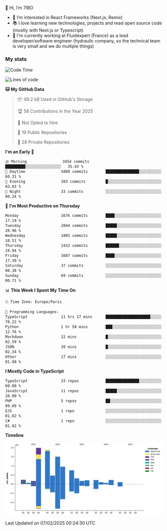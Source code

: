 👋 Hi, I’m 7IBO

- 👀 I’m interested in React Frameworks (Next.js, Remix)
- 📚 I love learning new technologies, projects and read open source code (mostly with Next.js or Typescript)
- 💼 I'm currently working at Fluidexpert (France) as a lead developer/software engineer (hydraulic company, so the technical team is very small and we do multiple things)

### My stats
<!--START_SECTION:waka-->
![Code Time](http://img.shields.io/badge/Code%20Time-1%2C003%20hrs%2037%20mins-blue)

![Lines of code](https://img.shields.io/badge/From%20Hello%20World%20I%27ve%20Written-9.3%20million%20lines%20of%20code-blue)

**🐱 My GitHub Data** 

> 📦 49.2 kB Used in GitHub's Storage 
 > 
> 🏆 58 Contributions in the Year 2025
 > 
> 🚫 Not Opted to Hire
 > 
> 📜 19 Public Repositories 
 > 
> 🔑 28 Private Repositories 
 > 
**I'm an Early 🐤** 

```text
🌞 Morning                3454 commits        █████████░░░░░░░░░░░░░░░░   35.43 % 
🌆 Daytime                5880 commits        ███████████████░░░░░░░░░░   60.31 % 
🌃 Evening                383 commits         █░░░░░░░░░░░░░░░░░░░░░░░░   03.93 % 
🌙 Night                  33 commits          ░░░░░░░░░░░░░░░░░░░░░░░░░   00.34 % 
```
📅 **I'm Most Productive on Thursday** 

```text
Monday                   1676 commits        ████░░░░░░░░░░░░░░░░░░░░░   17.19 % 
Tuesday                  2044 commits        █████░░░░░░░░░░░░░░░░░░░░   20.96 % 
Wednesday                1805 commits        █████░░░░░░░░░░░░░░░░░░░░   18.51 % 
Thursday                 2432 commits        ██████░░░░░░░░░░░░░░░░░░░   24.94 % 
Friday                   1687 commits        ████░░░░░░░░░░░░░░░░░░░░░   17.30 % 
Saturday                 37 commits          ░░░░░░░░░░░░░░░░░░░░░░░░░   00.38 % 
Sunday                   69 commits          ░░░░░░░░░░░░░░░░░░░░░░░░░   00.71 % 
```


📊 **This Week I Spent My Time On** 

```text
🕑︎ Time Zone: Europe/Paris

💬 Programming Languages: 
TypeScript               11 hrs 17 mins      ████████████████████░░░░░   78.22 % 
Python                   1 hr 50 mins        ███░░░░░░░░░░░░░░░░░░░░░░   12.76 % 
Markdown                 22 mins             █░░░░░░░░░░░░░░░░░░░░░░░░   02.59 % 
JSON                     20 mins             █░░░░░░░░░░░░░░░░░░░░░░░░   02.34 % 
Other                    17 mins             ░░░░░░░░░░░░░░░░░░░░░░░░░   01.98 % 
```

**I Mostly Code in TypeScript** 

```text
TypeScript               33 repos            ███████████████░░░░░░░░░░   60.00 % 
JavaScript               11 repos            █████░░░░░░░░░░░░░░░░░░░░   20.00 % 
PHP                      5 repos             ██░░░░░░░░░░░░░░░░░░░░░░░   09.09 % 
EJS                      1 repo              ░░░░░░░░░░░░░░░░░░░░░░░░░   01.82 % 
C#                       1 repo              ░░░░░░░░░░░░░░░░░░░░░░░░░   01.82 % 
```



**Timeline**

![Lines of Code chart](https://raw.githubusercontent.com/7IBO/7IBO/main/assets/bar_graph.png)


 Last Updated on 07/02/2025 00:24:30 UTC
<!--END_SECTION:waka-->
